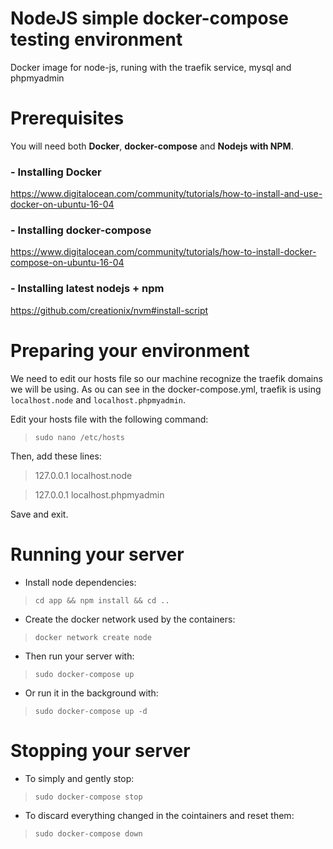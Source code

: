 # NodeJS simple docker-compose testing environment
Docker image for node-js, runing with the traefik service, mysql and phpmyadmin



# Prerequisites
You will need both **Docker**, **docker-compose** and **Nodejs with NPM**.

### - Installing Docker
https://www.digitalocean.com/community/tutorials/how-to-install-and-use-docker-on-ubuntu-16-04

### - Installing docker-compose
https://www.digitalocean.com/community/tutorials/how-to-install-docker-compose-on-ubuntu-16-04

### - Installing latest nodejs + npm
https://github.com/creationix/nvm#install-script

# Preparing your environment

We need to edit our hosts file so our machine recognize the traefik domains we will be using.
As ou can see in the docker-compose.yml, traefik is using ```localhost.node``` and ```localhost.phpmyadmin```.

Edit your hosts file with the following command:
> ```sudo nano /etc/hosts```

Then, add these lines:
> 127.0.0.1 localhost.node

> 127.0.0.1 localhost.phpmyadmin

Save and exit.

# Running your server

- Install node dependencies:
> ```cd app && npm install && cd ..```

- Create the docker network used by the containers:
> ```docker network create node```

- Then run your server with:
> ```sudo docker-compose up```

- Or run it in the background with:
> ```sudo docker-compose up -d```

# Stopping your server

- To simply and gently stop:
> ```sudo docker-compose stop```

- To discard everything changed in the cointainers and reset them:
> ```sudo docker-compose down```
